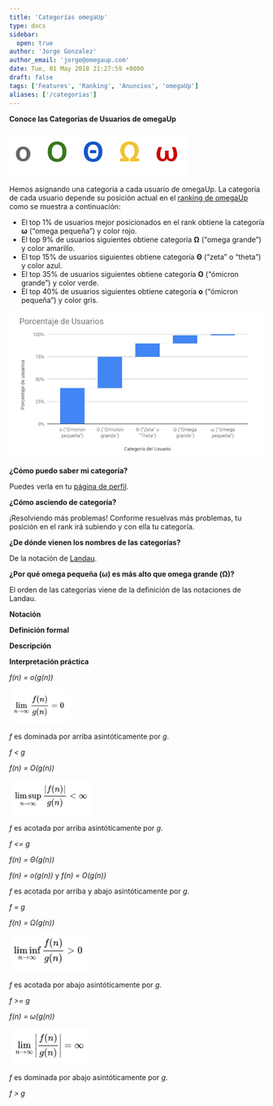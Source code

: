 ```yaml
---
title: 'Categorías omegaUp'
type: docs
sidebar:
  open: true
author: 'Jorge Gonzalez'
author_email: 'jorge@omegaup.com'
date: Tue, 01 May 2018 21:27:59 +0000
draft: false
tags: ['Features', 'Ranking', 'Anuncios', 'omegaUp']
aliases: ['/categorias']
---
```


**Conoce las Categorías de Usuarios de omegaUp**

[![](/images/categorias.png)](/images/categorias.png)

Hemos asignando una categoría a cada usuario de omegaUp. La categoría de cada usuario depende su posición actual en el [ranking de omegaUp](https://omegaup.com/rank/) como se muestra a continuación:

*   El top 1% de usuarios mejor posicionados en el rank obtiene la categoría **ω** (“omega pequeña”) y color rojo.
*   El top 9% de usuarios siguientes obtiene categoría **Ω** (“omega grande”) y color amarillo.
*   El top 15% de usuarios siguientes obtiene categoría **Θ** (“zeta” o “theta”) y color azul.
*   El top 35% de usuarios siguientes obtiene categoría **Ο** (“ómicron grande”) y color verde.
*   El top 40% de usuarios siguientes obtiene categoría **ο** (“ómicron pequeña”) y color gris.

[![](/images/plot.png)](/images/plot.png)

**¿Cómo puedo saber mi categoría?**

Puedes verla en tu [página de perfil](https://omegaup.com/profile/).

**¿Cómo asciendo de categoría?**

¡Resolviendo más problemas! Conforme resuelvas más problemas, tu posición en el rank irá subiendo y con ella tu categoría.

**¿De dónde vienen los nombres de las categorías?**

De la notación de [Landau](https://es.wikipedia.org/wiki/Notaci%C3%B3n_de_Landau).

**¿Por qué omega pequeña (****ω****) es más alto que omega grande (****Ω****)?**

El orden de las categorías viene de la definición de las notaciones de Landau.

**Notación**

**Definición formal**

**Descripción**

**Interpretación práctica**

_f(n) = o(g(n))_

 [![](/images/1.png)](/images/1.png)

_f_ es dominada por arriba asintóticamente por _g_.

_f < g_

_f(n) = O(g(n))_

 [![](/images/2.png)](/images/2.png)

_f_ es acotada por arriba asintóticamente por _g_.

_f <= g_

_f(n) = Θ(g(n))_

_f(n) = o(g(n))_ y _f(n) = O(g(n))_

_f_ es acotada por arriba y abajo asintóticamente por _g_.

_f = g_

_f(n) = Ω(g(n))_

 [![](/images/4.png)](/images/4.png)

_f_ es acotada por abajo asintóticamente por _g_.

_f >= g_

_f(n) = ω(g(n))_

 [![](/images/5.png)](/images/5.png)

_f_ es dominada por abajo asintóticamente por _g_.

_f > g_